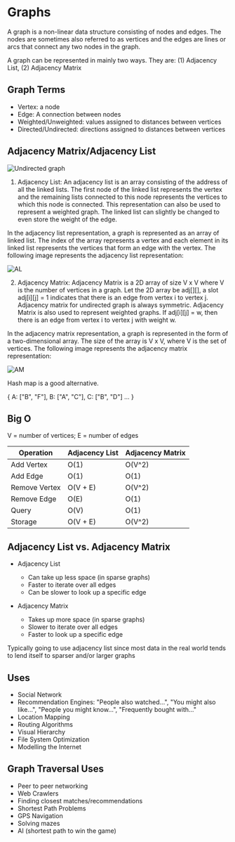 # Graphs

A graph is a non-linear data structure consisting of nodes and edges. The nodes are sometimes also referred to as vertices and the edges are lines or arcs that connect any two nodes in the graph.

A graph can be represented in mainly two ways. They are: (1) Adjacency List, (2) Adjacency Matrix

## Graph Terms

- Vertex: a node
- Edge: A connection between nodes
- Weighted/Unweighted: values assigned to distances between vertices
- Directed/Undirected: directions assigned to distances between vertices

## Adjacency Matrix/Adjacency List

![Undirected graph](https://media.geeksforgeeks.org/wp-content/uploads/20200609203724/graph.png)

1. Adjacency List: An adjacency list is an array consisting of the address of all the linked lists. The first node of the linked list represents the vertex and the remaining lists connected to this node represents the vertices to which this node is connected. This representation can also be used to represent a weighted graph. The linked list can slightly be changed to even store the weight of the edge.

In the adjacency list representation, a graph is represented as an array of linked list. The index of the array represents a vertex and each element in its linked list represents the vertices that form an edge with the vertex. The following image represents the adjacency list representation:

![AL](https://media.geeksforgeeks.org/wp-content/uploads/20200609204414/linklist.png)

2. Adjacency Matrix: Adjacency Matrix is a 2D array of size V x V where V is the number of vertices in a graph. Let the 2D array be adj[][], a slot adj[i][j] = 1 indicates that there is an edge from vertex i to vertex j. Adjacency matrix for undirected graph is always symmetric. Adjacency Matrix is also used to represent weighted graphs. If adj[i][j] = w, then there is an edge from vertex i to vertex j with weight w.

In the adjacency matrix representation, a graph is represented in the form of a two-dimensional array. The size of the array is V x V, where V is the set of vertices. The following image represents the adjacency matrix representation:

![AM](https://media.geeksforgeeks.org/wp-content/uploads/20200609204115/matrix.png)

Hash map is a good alternative.

{
A: ["B", "F"],
B: ["A", "C"],
C: ["B", "D"]
...
}

## Big O

V = number of vertices;
E = number of edges

| Operation     | Adjacency List | Adjacency Matrix |
| ------------- | -------------- | ---------------- |
| Add Vertex    | O(1)           | O(V^2)           |
| Add Edge      | O(1)           | O(1)             |
| Remove Vertex | O(V + E)       | O(V^2)           |
| Remove Edge   | O(E)           | O(1)             |
| Query         | O(V)           | O(1)             |
| Storage       | O(V + E)       | O(V^2)           |

## Adjacency List vs. Adjacency Matrix

- Adjacency List

  - Can take up less space (in sparse graphs)
  - Faster to iterate over all edges
  - Can be slower to look up a specific edge

- Adjacency Matrix
  - Takes up more space (in sparse graphs)
  - Slower to iterate over all edges
  - Faster to look up a specific edge

Typically going to use adjacency list since most data in the real world tends to lend itself to sparser and/or larger graphs

## Uses

- Social Network
- Recommendation Engines: "People also watched...", "You might also like...", "People you might know...", "Frequently bought with..."
- Location Mapping
- Routing Algorithms
- Visual Hierarchy
- File System Optimization
- Modelling the Internet

## Graph Traversal Uses

- Peer to peer networking
- Web Crawlers
- Finding closest matches/recommendations
- Shortest Path Problems
- GPS Navigation
- Solving mazes
- AI (shortest path to win the game)
